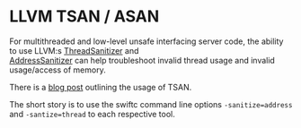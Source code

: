 # LLVM TSAN / ASAN

For multithreaded and low-level unsafe interfacing server code, the ability to use LLVM:s [ThreadSanitizer](https://clang.llvm.org/docs/ThreadSanitizer.html) and  
[AddressSanitizer](https://clang.llvm.org/docs/AddressSanitizer.html) can help troubleshoot invalid thread usage and invalid usage/access of memory.

There is a [blog post](https://swift.org/blog/tsan-support-on-linux/) outlining the usage of TSAN.

The short story is to use the swiftc command line options `-sanitize=address` and `-santize=thread` to each respective tool.
